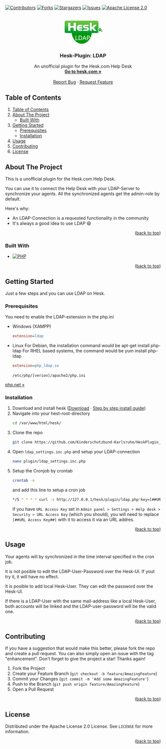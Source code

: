 <a name="readme-top"></a>

[![Contributors][contributors-shield]][contributors-url]
[![Forks][forks-shield]][forks-url]
[![Stargazers][stars-shield]][stars-url]
[![Issues][issues-shield]][issues-url]
[![Apache License 2.0][license-shield]][license-url]

<!-- PROJECT LOGO -->
<br />
<div align="center">
  <a href="https://github.com/Kinderschutzbund-Karlsruhe/HeskPlugin_LDAP">
    <img src="HeskPlugin_LDAP_logo.png" alt="Logo" width="127" height="80">
  </a>

  <h3 align="center">Hesk-Plugin: LDAP</h3>

  <p align="center">
    An unofficial plugin for the Hesk.com Help Desk 
    <br />
    <a href="https://www.hesk.com/"><strong>Go to hesk.com »</strong></a>
    <br />
    <br />
    <a href="https://github.com/Kinderschutzbund-Karlsruhe/HeskPlugin_LDAP/issues">Report Bug</a>
    ·
    <a href="https://github.com/Kinderschutzbund-Karlsruhe/HeskPlugin_LDAP/issues">Request Feature</a>
  </p>
</div>


## Table of Contents
<!-- TABLE OF CONTENTS -->
<ol>
  <li><a href="#table-of-contents">Table of Contents</a></li>
  <li>
    <a href="#about-the-project">About The Project</a>
    <ul>
      <li><a href="#built-with">Built With</a></li>
    </ul>
  </li>
  <li>
    <a href="#getting-started">Getting Started</a>
    <ul>
      <li><a href="#prerequisites">Prerequisites</a></li>
      <li><a href="#installation">Installation</a></li>
    </ul>
  </li>
  <li><a href="#usage">Usage</a></li>
  <li><a href="#contributing">Contributing</a></li>
  <li><a href="#license">License</a></li>
</ol>



<!-- ABOUT THE PROJECT -->
## About The Project

This is a unofficial plugin for the Hesk.com Help Desk.

You can use it to connect the Help Desk with your LDAP-Server to synchronize your agents.
All the synchronized agents get the admin-role by default.

Here's why:
* An LDAP-Connection is a requested functionality in the community
* It's always a good idea to use LDAP :smile:

<p align="right">(<a href="#readme-top">back to top</a>)</p>



### Built With

* [![PHP][Php]][Php-url]


<p align="right">(<a href="#readme-top">back to top</a>)</p>



<!-- GETTING STARTED -->
## Getting Started

Just a few steps and you can use LDAP on Hesk.


### Prerequisites

You need to enable the LDAP-extension in the php.ini
* Windows (XAMPP)
  ```ini
  extension=ldap
  ```


* Linux
  For Debian, the installation command would be apt-get install php-ldap
  For RHEL based systems, the command would be yum install php-ldap

  ```ini
  extension=php_ldap.so
  ```
  `/etc/php/[verion]/apache2/php.ini`

<a href="https://www.php.net/manual/de/book.ldap.php">php.net »</a>


### Installation

1. Download and install hesk (<a href="https://www.hesk.com/download.php">Download</a> · <a href="https://www.hesk.com/demo/docs/step-by-step-guide.html">Step by step install guide</a>)
2. Navigate into your hest-root-directory
   ```sh
   cd /var/www/html/hesk/
   ```
3. Clone the repo
   ```sh
   git clone https://github.com/Kinderschutzbund-Karlsruhe/HeskPlugin_LDAP.git
   ```
4. Open `ldap_settings.inc.php` and setup your LDAP-connection
   ```sh
   nano plugin/ldap_settings.inc.php
   ```
5. Setup the Cronjob by crontab
   ```sh
   crontab -e
   ```
   and add this line to setup a cron job 
   ```sh
   */5 * * * * curl -s http://127.0.0.1/hesk/plugin/ldap.php?key=[##URL Access Key##] > /dev/null # Every 5 minutes
   ```
   If you have `URL Access Key` set in `Admin panel > Settings > Help desk > Security > URL Access Key` (which you should), you will need to replace `[##URL Access Key##]` with it to access it via an URL addres.

<p align="right">(<a href="#readme-top">back to top</a>)</p>



<!-- USAGE EXAMPLES -->
## Usage

Your agents will by synchronized in the time interval specified in the cron job.

It is not posible to edit the LDAP-User-Password over the Hesk-UI.
If yout try it, it will have no effect. 

It is posible to add local Hesk-User. They can edit the password over the Hesk-UI.

If there is a LDAP-User with the same mail-address like a local Hesk-User, both accounts will be linked and the LDAP-user-password will be the valid one.

<p align="right">(<a href="#readme-top">back to top</a>)</p>


<!-- CONTRIBUTING -->
## Contributing

If you have a suggestion that would make this better, please fork the repo and create a pull request. You can also simply open an issue with the tag "enhancement".
Don't forget to give the project a star! Thanks again!

1. Fork the Project
2. Create your Feature Branch (`git checkout -b feature/AmazingFeature`)
3. Commit your Changes (`git commit -m 'Add some AmazingFeature'`)
4. Push to the Branch (`git push origin feature/AmazingFeature`)
5. Open a Pull Request

<p align="right">(<a href="#readme-top">back to top</a>)</p>



<!-- LICENSE -->
## License

Distributed under the Apache License 2.0 License. See `LICENSE` for more information.

<p align="right">(<a href="#readme-top">back to top</a>)</p>



<!-- MARKDOWN LINKS & IMAGES -->
<!-- https://www.markdownguide.org/basic-syntax/#reference-style-links -->
[contributors-shield]: https://img.shields.io/github/contributors/Kinderschutzbund-Karlsruhe/HeskPlugin_LDAP.svg?style=for-the-badge
[contributors-url]: https://github.com/Kinderschutzbund-Karlsruhe/HeskPlugin_LDAP/graphs/contributors
[forks-shield]: https://img.shields.io/github/forks/Kinderschutzbund-Karlsruhe/HeskPlugin_LDAP.svg?style=for-the-badge
[forks-url]: https://github.com/Kinderschutzbund-Karlsruhe/HeskPlugin_LDAP/network/members
[stars-shield]: https://img.shields.io/github/stars/Kinderschutzbund-Karlsruhe/HeskPlugin_LDAP.svg?style=for-the-badge
[stars-url]: https://github.com/Kinderschutzbund-Karlsruhe/HeskPlugin_LDAP/stargazers
[issues-shield]: https://img.shields.io/github/issues/Kinderschutzbund-Karlsruhe/HeskPlugin_LDAP.svg?style=for-the-badge
[issues-url]: https://github.com/Kinderschutzbund-Karlsruhe/HeskPlugin_LDAP/issues
[license-shield]: https://img.shields.io/github/license/Kinderschutzbund-Karlsruhe/HeskPlugin_LDAP.svg?style=for-the-badge
[license-url]: https://github.com/Kinderschutzbund-Karlsruhe/HeskPlugin_LDAP/blob/main/LICENSE

[Php]: https://img.shields.io/badge/php-35495E?style=for-the-badge&logo=php&logoColor=7a86b8
[Php-url]: https://www.php.net/
